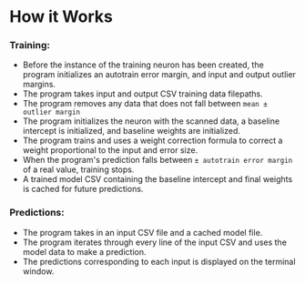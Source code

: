 <h1>How it Works</h1>
<h3>Training:</h3>
<ul>
  <li>Before the instance of the training neuron has been created, the program initializes an autotrain error margin, and input and output outlier margins.</li>
  <li>The program takes input and output CSV training data filepaths.</li>
  <li>The program removes any data that does not fall between <code>mean ± outlier margin</code></li>
  <li>The program initializes the neuron with the scanned data, a baseline intercept is initialized, and baseline weights are initialized.</li>
  <li>The program trains and uses a weight correction formula to correct a weight proportional to the input and error size.</li>
  <li>When the program's prediction falls between <code>± autotrain error margin</code> of a real value, training stops.</li>
  <li>A trained model CSV containing the baseline intercept and final weights is cached for future predictions.</li>
</ul>

<h3>Predictions:</h3>
<ul>
  <li>The program takes in an input CSV file and a cached model file.</li>
  <li>The program iterates through every line of the input CSV and uses the model data to make a prediction.</li>
  <li>The predictions corresponding to each input is displayed on the terminal window.</li>
</ul>
